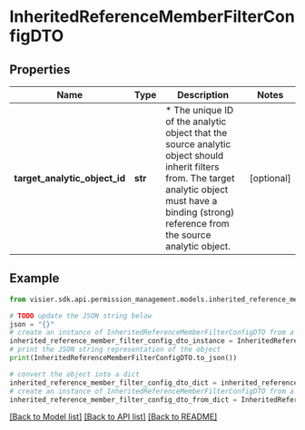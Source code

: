 # InheritedReferenceMemberFilterConfigDTO


## Properties

Name | Type | Description | Notes
------------ | ------------- | ------------- | -------------
**target_analytic_object_id** | **str** | * The unique ID of the analytic object that the source analytic object should inherit filters from. The target analytic object must have a binding (strong) reference from the source analytic object. | [optional] 

## Example

```python
from visier.sdk.api.permission_management.models.inherited_reference_member_filter_config_dto import InheritedReferenceMemberFilterConfigDTO

# TODO update the JSON string below
json = "{}"
# create an instance of InheritedReferenceMemberFilterConfigDTO from a JSON string
inherited_reference_member_filter_config_dto_instance = InheritedReferenceMemberFilterConfigDTO.from_json(json)
# print the JSON string representation of the object
print(InheritedReferenceMemberFilterConfigDTO.to_json())

# convert the object into a dict
inherited_reference_member_filter_config_dto_dict = inherited_reference_member_filter_config_dto_instance.to_dict()
# create an instance of InheritedReferenceMemberFilterConfigDTO from a dict
inherited_reference_member_filter_config_dto_from_dict = InheritedReferenceMemberFilterConfigDTO.from_dict(inherited_reference_member_filter_config_dto_dict)
```
[[Back to Model list]](../README.md#documentation-for-models) [[Back to API list]](../README.md#documentation-for-api-endpoints) [[Back to README]](../README.md)


